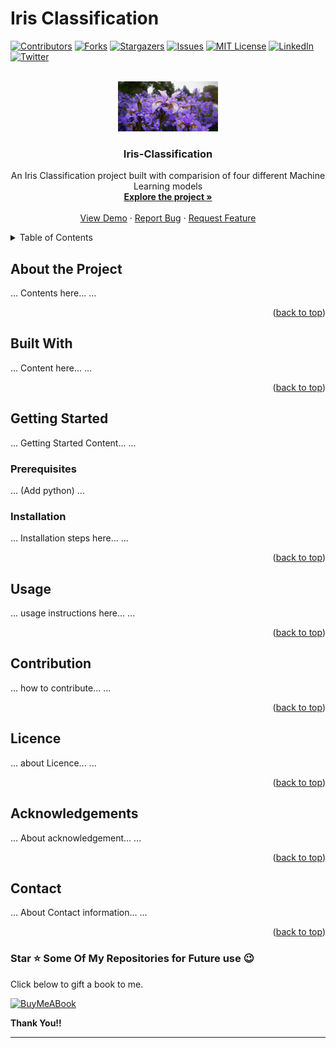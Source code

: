 <!-- To Bring back the link to top--> 
<a name="readme-top"></a>

# Iris Classification 

[![Contributors][contributors-shield]][contributors-url]
[![Forks][forks-shield]][forks-url]
[![Stargazers][stars-shield]][stars-url]
[![Issues][issues-shield]][issues-url]
[![MIT License][license-shield]][license-url]
[![LinkedIn][linkedin-shield]][linkedin-url]
[![Twitter][twitter-shield]][twitter-url]

<!-- MARKDOWN LINKS & IMAGES -->
<!-- https://www.markdownguide.org/basic-syntax/#reference-style-links -->
[contributors-shield]: https://img.shields.io/github/contributors/Ruban2205/Iris_Classification?style=for-the-badge
[contributors-url]: https://github.com/Ruban2205/Iris_Classification/graphs/contributors
[forks-shield]: https://img.shields.io/github/forks/Ruban2205/Iris_Classification?style=for-the-badge
[forks-url]: https://github.com/Ruban2205/Iris_Classification/network/members
[stars-shield]: https://img.shields.io/github/stars/Ruban2205/Iris_Classification?style=for-the-badge
[stars-url]: https://github.com/Ruban2205/Iris_Classification/stargazers
[issues-shield]: https://img.shields.io/github/issues/Ruban2205/Iris_Classification?style=for-the-badge
[issues-url]: https://github.com/Ruban2205/Iris_Classification/issues
[license-shield]: https://img.shields.io/github/license/Ruban2205/Iris_Classification?style=for-the-badge
[license-url]: https://github.com/Ruban2205/Iris_Classification/blob/main/LICENSE
[linkedin-shield]: https://img.shields.io/badge/-LinkedIn-black.svg?style=for-the-badge&logo=linkedin&colorB=555
[linkedin-url]: https://linkedin.com/in/ruban-gino-singh
[twitter-shield]: https://img.shields.io/badge/X.com%20(Twitter)%20-black.svg?style=for-the-badge&logo=X&colorB=555
[twitter-url]: https://x.com/Rubangino
[product-screenshot]: images/screenshot.png


<!-- PROJECT LOGO -->
<br />
<div align="center">
  <a href="https://github.com/Ruban2205/Iris_Classification/">
    <img src="assets/logo.jpg" alt="Logo" width="160" height="80">
  </a>

  <h3 align="center">Iris-Classification</h3>

  <p align="center">
    An Iris Classification project built with comparision of four different Machine Learning models
    <br />
    <a href="https://github.com/Ruban2205/Iris_Classification"><strong>Explore the project »</strong></a>
    <br />
    <br />
    <a href="https://github.com/Ruban2205/Iris_Classification">View Demo</a>
    ·
    <a href="https://github.com/Ruban2205/Iris_Classification/issues">Report Bug</a>
    ·
    <a href="https://github.com/Ruban2205/Iris_Classification/issues">Request Feature</a>
  </p>
</div>

<!-- TABLE OF CONTENTS -->
<details>
  <summary>Table of Contents</summary>
  <ol>
    <li>
      <a href="#about-the-project">About The Project</a>
      <ul>
        <li><a href="#built-with">Built With</a></li>
      </ul>
    </li>
    <li>
      <a href="#getting-started">Getting Started</a>
      <ul>
        <li><a href="#prerequisites">Prerequisites</a></li>
        <li><a href="#installation">Installation</a></li>
      </ul>
    </li>
    <li><a href="#usage">Usage</a></li>
    <li><a href="#contributing">Contributing</a></li>
    <li><a href="#license">License</a></li>
    <li><a href="#acknowledgments">Acknowledgments</a></li>
    <li><a href="#contact">Contact</a></li>
  </ol>
</details>

<!-- About the project-->
## About the Project 

...
Contents here... 
...


<p align="right">(<a href="#readme-top">back to top</a>)</p>


<!--Built with Section--> 
## Built With

...
Content here...
...

<p align="right">(<a href="#readme-top">back to top</a>)</p>


<!--Getting Started Section--> 
## Getting Started

...
Getting Started Content...
...

### Prerequisites

...
(Add python) 
... 

### Installation

...
Installation steps here...
...

<p align="right">(<a href="#readme-top">back to top</a>)</p>


<!--Usage-->
## Usage

...
usage instructions here...
...

<p align="right">(<a href="#readme-top">back to top</a>)</p>


<!--Contribution-->
## Contribution

...
how to contribute...
...

<p align="right">(<a href="#readme-top">back to top</a>)</p>


<!--Licence-->
## Licence

...
about Licence...
...

<p align="right">(<a href="#readme-top">back to top</a>)</p>


<!--Acknowledgements-->
## Acknowledgements

...
About acknowledgement... 
...

<p align="right">(<a href="#readme-top">back to top</a>)</p>


<!--Contact-->
## Contact

...
About Contact information...
...

<p align="right">(<a href="#readme-top">back to top</a>)</p>


### Star ⭐ Some Of My Repositories for Future use 😉

Click below to gift a book to me.

[![BuyMeABook](https://img.shields.io/badge/Buy%20Me%20a%20Book-ffdd00?style=for-the-badge&logo=buy-me-a-book&logoColor=black)
](https://bit.ly/3M5jxLd)

**Thank You!!**

<hr/>
